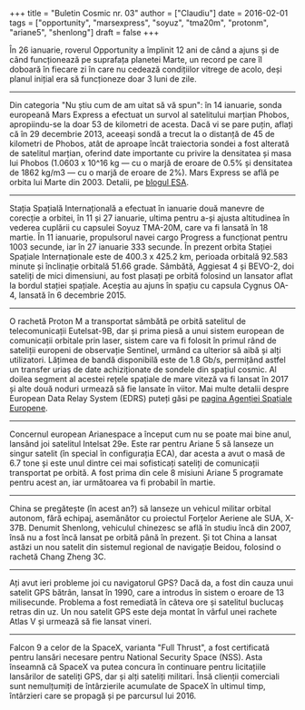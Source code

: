 +++
title = "Buletin Cosmic nr. 03"
author = ["Claudiu"]
date = 2016-02-01
tags = ["opportunity", "marsexpress", "soyuz", "tma20m", "protonm", "ariane5", "shenlong"]
draft = false
+++

În 26 ianuarie, roverul Opportunity a împlinit 12 ani de când a ajuns și de când funcționează pe suprafața planetei Marte, un record pe care îl doboară în fiecare zi în care nu cedează condițiilor vitrege de acolo, deși planul inițial era să funcționeze doar 3 luni de zile.

---

Din categoria "Nu știu cum de am uitat să vă spun": în 14 ianuarie, sonda europeană Mars Express a efectuat un survol al satelitului marțian Phobos, apropiindu-se la doar 53 de kilometri de acesta. Dacă vi se pare puțin, aflați că în 29 decembrie 2013, aceeași sondă a trecut la o distanță de 45 de kilometri de Phobos, atât de aproape încât traiectoria sondei a fost alterată de satelitul marțian, oferind date importante cu privire la densitatea și masa lui Phobos (1.0603 x 10^16 kg — cu o marjă de eroare de 0.5% și densitatea de 1862 kg/m3 — cu o marjă de eroare de 2%). Mars Express se află pe orbita lui Marte din 2003. Detalii, pe [blogul ESA](http://blogs.esa.int/mex/2016/01/13/skimming-phobos).

---

Stația Spațială Internațională a efectuat în ianuarie două manevre de corecție a orbitei, în 11 și 27 ianuarie, ultima pentru a-și ajusta altitudinea în vederea cuplării cu capsulei Soyuz TMA-20M, care va fi lansată în 18 martie. În 11 ianuarie, propulsorul navei cargo Progress a funcționat pentru 1003 secunde, iar în 27 ianuarie 333 secunde. În prezent orbita Stației Spațiale Internaționale este de 400.3 x 425.2 km, perioada orbitală 92.583 minute și înclinație orbitală 51.66 grade. Sâmbătă, Aggiesat 4 și BEVO-2, doi sateliți de mici dimensiuni, au fost plasați pe orbită folosind un lansator aflat la bordul stației spațiale. Aceștia au ajuns în spațiu cu capsula Cygnus OA-4, lansată în 6 decembrie 2015.

---

O rachetă Proton M a transportat sâmbătă pe orbită satelitul de telecomunicații Eutelsat-9B, dar și prima piesă a unui sistem european de comunicații orbitale prin laser, sistem care va fi folosit în primul rând de sateliții europeni de observație Sentinel, urmând ca ulterior să aibă și alți utilizatori. Lățimea de bandă disponibilă este de 1.8 Gb/s, permițând astfel un transfer uriaș de date achiziționate de sondele din spațiul cosmic. Al doilea segment al acestei rețele spațiale de mare viteză va fi lansat în 2017 și alte două noduri urmează să fie lansate în viitor. Mai multe detalii despre European Data Relay System (EDRS) puteți găsi pe [pagina Agenției Spațiale Europene](http://www.esa.int/Our%5FActivities/Telecommunications%5FIntegrated%5FApplications/EDRS).

---

Concernul european Arianespace a început cum nu se poate mai bine anul, lansând joi satelitul Intelsat 29e. Este rar pentru Ariane 5 să lanseze un singur satelit (în special în configurația ECA), dar acesta a avut o masă de 6.7 tone și este unul dintre cei mai sofisticați sateliți de comunicații transportat pe orbită. A fost prima din cele 8 misiuni Ariane 5 programate pentru acest an, iar următoarea va fi probabil în martie.

---

China se pregătește (în acest an?) să lanseze un vehicul militar orbital autonom, fără echipaj, asemănător cu proiectul Forțelor Aeriene ale SUA, X-37B. Denumit Shenlong, vehiculul chinezesc se află în studiu încă din 2007, însă nu a fost încă lansat pe orbită până în prezent. Și tot China a lansat astăzi un nou satelit din sistemul regional de navigație Beidou, folosind o rachetă Chang Zheng 3C.

---

Ați avut ieri probleme joi cu navigatorul GPS? Dacă da, a fost din cauza unui satelit GPS bătrân, lansat în 1990, care a introdus în sistem o eroare de 13 milisecunde. Problema a fost remediată în câteva ore și satelitul buclucaș retras din uz. Un nou satelit GPS este deja montat în vârful unei rachete Atlas V și urmează să fie lansat vineri.

---

Falcon 9 a celor de la SpaceX, varianta "Full Thrust", a fost certificată pentru lansări necesare pentru National Security Space (NSS). Asta înseamnă că SpaceX va putea concura în continuare pentru licitațiile lansărilor de sateliți GPS, dar și alți sateliți militari. Însă clienții comerciali sunt nemulțumiți de întârzierile acumulate de SpaceX în ultimul timp, întârzieri care se propagă și pe parcursul lui 2016.